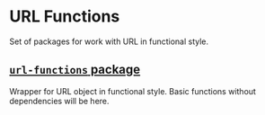 # URL Functions

Set of packages for work with URL in functional style.

## [`url-functions` package](packages/url-functions/README.md)
Wrapper for URL object in functional style. Basic functions without dependencies will be here.



